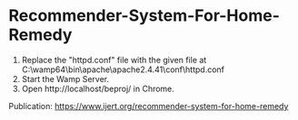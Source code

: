 # Recommender-System-For-Home-Remedy

1. Replace the "httpd.conf" file with the given file at C:\wamp64\bin\apache\apache2.4.41\conf\httpd.conf
2. Start the Wamp Server.
3. Open http://localhost/beproj/ in Chrome.

Publication: https://www.ijert.org/recommender-system-for-home-remedy
